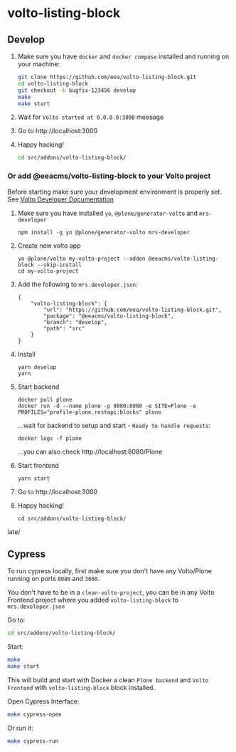 # volto-listing-block

## Develop

1. Make sure you have `docker` and `docker compose` installed and running on your machine:

    ```Bash
    git clone https://github.com/eea/volto-listing-block.git
    cd volto-listing-block
    git checkout -b bugfix-123456 develop
    make
    make start
    ```

1. Wait for `Volto started at 0.0.0.0:3000` meesage

1. Go to http://localhost:3000

1.  Happy hacking!

    ```Bash
    cd src/addons/volto-listing-block/
    ```

### Or add @eeacms/volto-listing-block to your Volto project

Before starting make sure your development environment is properly set. See [Volto Developer Documentation](https://docs.voltocms.com/getting-started/install/)

1.  Make sure you have installed `yo`, `@plone/generator-volto` and `mrs-developer`

        npm install -g yo @plone/generator-volto mrs-developer

1.  Create new volto app

        yo @plone/volto my-volto-project --addon @eeacms/volto-listing-block --skip-install
        cd my-volto-project

1.  Add the following to `mrs.developer.json`:

        {
            "volto-listing-block": {
                "url": "https://github.com/eea/volto-listing-block.git",
                "package": "@eeacms/volto-listing-block",
                "branch": "develop",
                "path": "src"
            }
        }

1.  Install

        yarn develop
        yarn

1.  Start backend

        docker pull plone
        docker run -d --name plone -p 8080:8080 -e SITE=Plone -e PROFILES="profile-plone.restapi:blocks" plone

    ...wait for backend to setup and start - `Ready to handle requests`:

        docker logs -f plone

    ...you can also check http://localhost:8080/Plone

1.  Start frontend

        yarn start

1.  Go to http://localhost:3000

1.  Happy hacking!

        cd src/addons/volto-listing-block/
late/

## Cypress

To run cypress locally, first make sure you don't have any Volto/Plone running on ports `8080` and `3000`.

You don't have to be in a `clean-volto-project`, you can be in any Volto Frontend
project where you added `volto-listing-block` to `mrs.developer.json`

Go to:

  ```BASH
  cd src/addons/volto-listing-block/
  ```

Start:

  ```Bash
  make
  make start
  ```

This will build and start with Docker a clean `Plone backend` and `Volto Frontend` with `volto-listing-block` block installed.

Open Cypress Interface:

  ```Bash
  make cypress-open
  ```

Or run it:

  ```Bash
  make cypress-run
  ```
